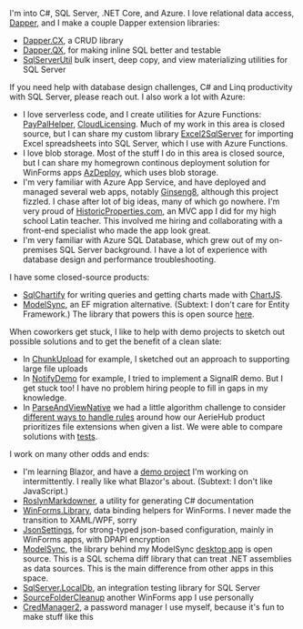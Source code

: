 I'm into C#, SQL Server, .NET Core, and Azure. I love relational data access, [Dapper](https://github.com/StackExchange/Dapper), and I make a couple Dapper extension libraries:
- [Dapper.CX](https://github.com/adamfoneil/Dapper.CX), a CRUD library
- [Dapper.QX](https://github.com/adamfoneil/Dapper.QX), for making inline SQL better and testable
- [SqlServerUtil](https://github.com/adamfoneil/SqlServerUtil) bulk insert, deep copy, and view materializing utilities for SQL Server

If you need help with database design challenges, C# and Linq productivity with SQL Server, please reach out. I also work a lot with Azure:
- I love serverless code, and I create utilities for Azure Functions: [PayPalHelper](https://github.com/adamfoneil/PayPalHelper2), [CloudLicensing](https://github.com/adamfoneil/CloudLicensing). Much of my work in this area is closed source, but I can share my custom library [Excel2SqlServer](https://github.com/adamfoneil/Excel2SqlServer.Library) for importing Excel spreadsheets into SQL Server, which I use with Azure Functions.
- I love blob storage. Most of the stuff I do in this area is closed source, but I can share my homegrown continous deployment solution for WinForms apps [AzDeploy](https://github.com/adamfoneil/AzDeploy), which uses blob storage.
- I'm very familiar with Azure App Service, and have deployed and managed several web apps, notably [Ginseng8](https://github.com/adamfoneil/Ginseng8), although this project fizzled. I chase after lot of big ideas, many of which go nowhere. I'm very proud of [HistoricProperties.com](https://www.historicproperties.com/), an MVC app I did for my high school Latin teacher. This involved me hiring and collaborating with a front-end specialist who made the app look great.
- I'm very familiar with Azure SQL Database, which grew out of my on-premises SQL Server background. I have a lot of experience with database design and performance troubleshooting.

I have some closed-source products:
- [SqlChartify](https://sqlchartify.azurewebsites.net/) for writing queries and getting charts made with [ChartJS](https://www.chartjs.org/).
- [ModelSync](http://www.aosoftware.net/modelSync.html), an EF migration alternative. (Subtext: I don't care for Entity Framework.) The library that powers this is open source [here](https://github.com/adamfoneil/ModelSync).

When coworkers get stuck, I like to help with demo projects to sketch out possible solutions and to get the benefit of a clean slate:
- In [ChunkUpload](https://github.com/adamfoneil/ChunkUpload) for example, I sketched out an approach to supporting large file uploads
- In [NotifyDemo](https://github.com/adamfoneil/NotifyDemo) for example, I tried to implement a SignalR demo. But I get stuck too! I have no problem hiring people to fill in gaps in my knowledge.
- In [ParseAndViewNative](https://github.com/adamfoneil/ParseViewAndNative) we had a little algorithm challenge to consider [different ways to handle rules](https://github.com/adamfoneil/ParseViewAndNative/blob/master/ParseViewAndNative/Solutions.cs) around how our AerieHub product prioritizes file extensions when given a list. We were able to compare solutions with [tests](https://github.com/adamfoneil/ParseViewAndNative/blob/master/ParseViewAndNative.Tests/FileExtParsing.cs).

I work on many other odds and ends:
- I'm learning Blazor, and have a [demo project](https://github.com/adamfoneil/BlazorServerDemo) I'm working on intermittently. I really like what Blazor's about. (Subtext: I don't like JavaScript.)
- [RoslynMarkdowner](https://github.com/adamfoneil/RoslynMarkdowner), a utility for generating C# documentation
- [WinForms.Library](https://github.com/adamfoneil/WinForms.Library), data binding helpers for WinForms. I never made the transition to XAML/WPF, sorry
- [JsonSettings](https://github.com/adamfoneil/JsonSettings), for strong-typed json-based configuration, mainly in WinForms apps, with DPAPI encryption
- [ModelSync](https://github.com/adamfoneil/ModelSync), the library behind my ModelSync [desktop app](http://www.aosoftware.net/modelSync.html) is open source. This is a SQL schema diff library that can treat .NET assemblies as data sources. This is the main difference from other apps in this space.
- [SqlServer.LocalDb](https://github.com/adamfoneil/SqlServer.LocalDb), an integration testing library for SQL Server
- [SourceFolderCleanup](https://github.com/adamfoneil/SourceFolderCleanup) another WinForms app I use personally
- [CredManager2](https://github.com/adamfoneil/CredManager2), a password manager I use myself, because it's fun to make stuff like this
